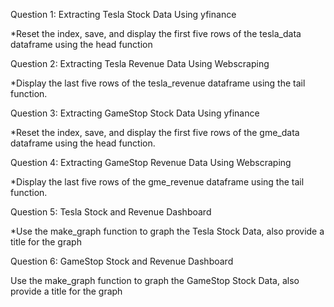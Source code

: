 Question 1: Extracting Tesla Stock Data Using yfinance

*Reset the index, save, and display the first five rows of the tesla_data dataframe using the head function


Question 2: Extracting Tesla Revenue Data Using Webscraping

*Display the last five rows of the tesla_revenue dataframe using the tail function.


Question 3: Extracting GameStop Stock Data Using yfinance

*Reset the index, save, and display the first five rows of the gme_data dataframe using the head function.

Question 4: Extracting GameStop Revenue Data Using Webscraping

*Display the last five rows of the gme_revenue dataframe using the tail function.


Question 5: Tesla Stock and Revenue Dashboard

*Use the make_graph function to graph the Tesla Stock Data, also provide a title for the graph

Question 6: GameStop Stock and Revenue Dashboard

Use the make_graph function to graph the GameStop Stock Data, also provide a title for the graph
